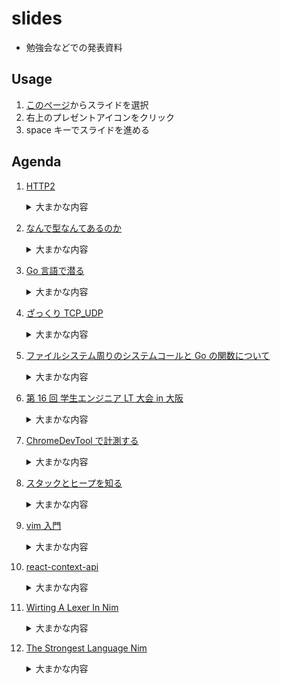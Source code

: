 # slides

- 勉強会などでの発表資料

## Usage

1. [このページ](http://nbviewer.jupyter.org/github/mrsekut/slides/tree/master/)からスライドを選択
2. 右上のプレゼントアイコンをクリック
3. space キーでスライドを進める

## Agenda

1.  [ HTTP2 ](http://nbviewer.jupyter.org/format/slides/github/mrsekut/slides/blob/master/HTTP2.ipynb#/)

    <details><summary>大まかな内容</summary>
    <p>

    - [blog: HTTP/2 を広く浅く知る](https://mrsekut.site/?p=3009)
    - 従来の HTTP の概要
    - HTTP/2 の誕生の背景
    - HTTP/2 の特徴
      - ヘッダの圧縮
      - リクエストの多重化
      - リクエストの優先度制御
      - サーバープッシュ
      - バイナリプロトコル
      - フロー制御
        </p>
        </details>

2.  [ なんで型なんてあるのか ](http://nbviewer.jupyter.org/format/slides/github/mrsekut/slides/blob/master/なんで型なんてあるのか.ipynb#/)

    <details><summary>大まかな内容</summary>
    <p>

    - 静的型付けと動的型付け
    - 強い型、弱い型
    - 型が必要な理由
      </p>
      </details>

3.  [Go 言語で潜る](http://nbviewer.jupyter.org/format/slides/github/mrsekut/slides/blob/master/Go%E8%A8%80%E8%AA%9E%E3%81%A7%E6%BD%9C%E3%82%8B.ipynb#/)

    <details><summary>大まかな内容</summary>
    <p>

    - [blog: ファイルディスクリプタとシステムコールについての勉強メモ](https://mrsekut.site/?p=3048)
    - ファイルディスクリプタについて
    - CPU の動作モードについて
    - システムコールについて
    - Go 言語を定義元を辿ってアセンブラ言語まで見に行く
      </p>
      </details>

4.  [ざっくり TCP_UDP](http://nbviewer.jupyter.org/format/slides/github/mrsekut/slides/blob/master/%E3%81%96%E3%81%A3%E3%81%8F%E3%82%8ATCP_UDP.ipynb#/)

    <details><summary>大まかな内容</summary>
    <p>

    - [blog: TCP と UDP の特徴をざっくり知る](https://mrsekut.site/?p=3111)
    - TCP/IP モデルについて
    - TCP について
    - UDP について
      </p>
      </details>

5.  [ファイルシステム周りのシステムコールと Go の関数について](http://nbviewer.jupyter.org/format/slids/github/mrsekut/slides/blob/master/%E3%83%95%E3%82%A1%E3%82%A4%E3%83%AB%E3%82%B7%E3%82%B9%E3%83%86%E3%83%A0%E5%91%A8%E3%82%8A%E3%81%AE%E3%82%B7%E3%82%B9%E3%83%86%E3%83%A0%E3%82%B3%E3%83%BC%E3%83%AB%E3%81%A8Go%E3%81%AE%E9%96%A2%E6%95%B0%E3%81%AB%E3%81%A4%E3%81%84%E3%81%A6.ipynb#/)

    <details><summary>大まかな内容</summary>
    <p>

    - [blog: ファイルロックについて](https://mrsekut.site/?p=3104)
    - inotify
    - ファイルロック
    - 共有ロックと排他ロック
    - ファイルのメモリへのマッピング
      </p>
      </details>

6.  [ 第 16 回 学生エンジニア LT 大会 in 大阪 ](http://nbviewer.jupyter.org/format/slides/github/mrsekut/slides/blob/master/16%E5%9B%9E%E5%AD%A6%E7%94%9FLT.ipynb#/)

    <details><summary>大まかな内容</summary>
    <p>

    - 学生 LT の資料
    - 主に自己紹介
    - 大学入ってから 3 年間何をしてきたかなど
      </p>
      </details>

7.  [ChromeDevTool で計測する](http://nbviewer.jupyter.org/format/slides/github/mrsekut/slides/blob/master/ChromeDevTool%E3%81%A7%E8%A8%88%E6%B8%AC%E3%81%99%E3%82%8B.ipynb#/)

       <details><summary>大まかな内容</summary>
       <p>

    - 大まかなレンダリングの流れ
    - RAIL というパフォーマンス指標
    - Chrome DevTool で計測する
      </p>
      </details>

8.  [スタックとヒープを知る](http://nbviewer.jupyter.org/format/slides/github/mrsekut/slides/blob/master/%E3%82%B9%E3%82%BF%E3%83%83%E3%82%AF%E3%81%A8%E3%83%92%E3%83%BC%E3%83%97%E3%82%92%E7%9F%A5%E3%82%8B.ipynb#/)

       <details><summary>大まかな内容</summary>
       <p>

    - [blog: スタックとヒープを知る](https://mrsekut.site/?p=3135)
    - メモリの 4 領域
    - スタックとは
    - ヒープとは
      </p>
      </details>

9.  [vim 入門](http://nbviewer.jupyter.org/format/slides/github/mrsekut/slides/blob/master/vim%E5%85%A5%E9%96%80.ipynb#/)

       <details><summary>大まかな内容</summary>
       <p>

    - 基本のキホン
      </p>
      </details>

10. [react-context-api](http://nbviewer.jupyter.org/format/slides/github/mrsekut/slides/blob/master/react-context-api.ipynb#/)

      <details><summary>大まかな内容</summary>
      <p>

    - [blog: contextAPI と useContext を知る、それと react-redux も。](https://mrsekut.site/?p=3233)
    - ContextAPI 概要
    - Redux との使い分け
    - Hooks を使う
      </p>
      </details>

11. [Wirting A Lexer In Nim](https://nbviewer.jupyter.org/format/slides/github/mrsekut/slides/blob/master/WirtingALexerInNim.ipynb#/)

      <details><summary>大まかな内容</summary>
      <p>

    - [blog: Nim で Lexer を書いた](https://mrsekut.site/?p=3263)
    - インタプリタとはなにか
    - Lexer とはなにか
    - 作りにあたってなにを学んだか
      </p>
      </details>

12. [The Strongest Language Nim](https://nbviewer.jupyter.org/format/slides/github/mrsekut/slides/blob/master/TheMostPowerfulLanguageNim.ipynb#/)

      <details><summary>大まかな内容</summary>
      <p>

    - Nim の特徴
    - 他の言語との比較
      </p>
      </details>
